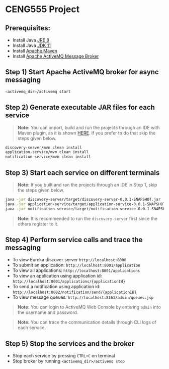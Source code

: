 # CENG555 Project

## Prerequisites:
* Install Java [JRE 8](https://www.oracle.com/technetwork/java/javase/downloads/jre8-downloads-2133155.html)
* Install Java [JDK 11](https://www.oracle.com/technetwork/java/javase/downloads/index.html)
* Install [Apache Maven](https://maven.apache.org/install.html)
* Install [Apache ActiveMQ Message Broker](https://activemq.apache.org/components/classic/)


## Step 1) Start Apache ActiveMQ broker for async messaging
```bash
<activemq_dir>/activemq start
```

## Step 2) Generate executable JAR files for each service

> **Note:** You can import, build and run the projects through an IDE with Maven plugin, as it is shown [HERE](https://www.jetbrains.com/help/idea/delegate-build-and-run-actions-to-maven.html#build_through_maven). If you prefer to do that skip the steps given below.

```bash
discovery-server/mvn clean install
application-service/mvn clean install
notification-service/mvn clean install
```

## Step 3) Start each service on different terminals

> **Note:** If you built and ran the projects through an IDE in Step 1, skip the steps given below.

```bash
java -jar discovery-server/target/discovery-server-0.0.1-SNAPSHOT.jar
java -jar application-service/target/application-service-0.0.1-SNAPSHOT.jar
java -jar notification-service/target/notification-service-0.0.1-SNAPSHOT.jar
```

> **Note:** It is recommended to run the ``discovery-server`` first since the others register to it.

## Step 4) Perform service calls and trace the messaging

* To view Eureka discover server `http://localhost:8000`
* To submit an application: ``http://localhost:8001/application``
* To view all applications: ``http://localhost:8001/applications``
* To view an application using application id: ``http://localhost:8001/applications/{applicationId}``
* To send a notification using application id: ``http://localhost:8002/notification/send/{applicationID}``
* To view message queues: ``http://localhost:8161/admin/queues.jsp``

> **Note:** You can login to ActiveMQ Web Console by entering ``admin`` into the username and password.

> **Note:** You can trace the communication details through CLI logs of each service.

## Step 5) Stop the services and the broker
* Stop each service by pressing ``CTRL+C`` on terminal
* Stop broker by running ``<activemq_dir>/activemq stop``